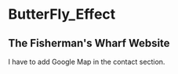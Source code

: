 # ButterFly_Effect
## The Fisherman's Wharf Website
I have to add Google Map in the contact section.
